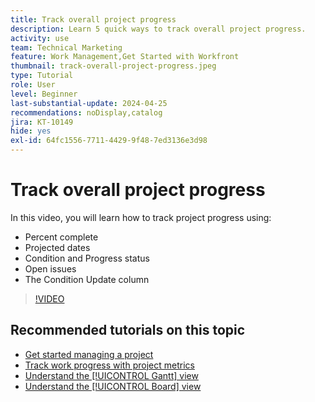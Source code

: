 ```yaml
---
title: Track overall project progress
description: Learn 5 quick ways to track overall project progress.
activity: use
team: Technical Marketing
feature: Work Management,Get Started with Workfront
thumbnail: track-overall-project-progress.jpeg
type: Tutorial
role: User
level: Beginner
last-substantial-update: 2024-04-25
recommendations: noDisplay,catalog
jira: KT-10149
hide: yes
exl-id: 64fc1556-7711-4429-9f48-7ed3136e3d98
---
```

# Track overall project progress

In this video, you will learn how to track project progress using:

* Percent complete
* Projected dates
* Condition and Progress status
* Open issues
* The Condition Update column

>[!VIDEO](https://video.tv.adobe.com/v/3428748/?quality=12&learn=on&enablevpops)

## Recommended tutorials on this topic

* [Get started managing a project](/help/manage-work/projects/getting-started-manage-a-project.md)
* [Track work progress with project metrics](/help/manage-work/projects/track-work-progress-with-project-metrics.md)
* [Understand the [!UICONTROL Gantt] view](/help/manage-work/projects/understand-the-gantt-view.md)
* [Understand the [!UICONTROL Board] view](/help/manage-work/projects/understand-the-board-view.md)
